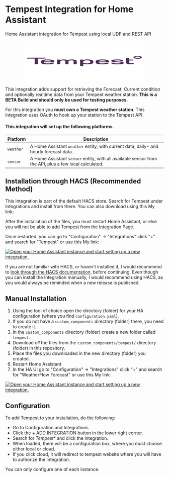 # Tempest Integration for Home Assistant
Home Assistant integration for Tempest using local UDP and REST API

<p align="center">
  <img width="384" height="128" src="https://github.com/julianbow/TempestHomeAssistant/blob/master/images/logo@2x.png?raw=true">
</p>

This integration adds support for retrieving the Forecast, Current condition and optionally realtime data from your Tempest weather station. **This is a BETA Build and should only be used for testing purposes.**

For this integration you **must own a Tempest weather station**. This integration uses OAuth to hook up your station to the Tempest API.

#### This integration will set up the following platforms.

Platform | Description
-- | --
`weather` | A Home Assistant `weather` entity, with current data, daily- and hourly forecast data.
`sensor` | A Home Assistant `sensor` entity, with all available sensor from the API, plus a few local calculated.

## Installation through HACS (Recommended Method)

This Integration is part of the default HACS store. Search for Tempest under Integrations and install from there. You can also download using this My link:

After the installation of the files, you must restart Home Assistant, or else you will not be able to add Tempest from the Integration Page.

Once restarted, you can go to "Configuration" -> "Integrations" click "+" and search for "Tempest" or use this My link:

[![Open your Home Assistant instance and start setting up a new integration.](https://my.home-assistant.io/badges/config_flow_start.svg)](https://my.home-assistant.io/redirect/config_flow_start/?domain=tempest)

If you are not familiar with HACS, or haven't installed it, I would recommend to [look through the HACS documentation](https://hacs.xyz/), before continuing. Even though you can install the Integration manually, I would recommend using HACS, as you would always be reminded when a new release is published.

## Manual Installation

1. Using the tool of choice open the directory (folder) for your HA configuration (where you find `configuration.yaml`).
2. If you do not have a `custom_components` directory (folder) there, you need to create it.
3. In the `custom_components` directory (folder) create a new folder called `tempest`.
4. Download _all_ the files from the `custom_components/tempest/` directory (folder) in this repository.
5. Place the files you downloaded in the new directory (folder) you created.
6. Restart Home Assistant
7. In the HA UI go to "Configuration" -> "Integrations" click "+" and search for "WeatherFlow Forecast" or use this My link:

[![Open your Home Assistant instance and start setting up a new integration.](https://my.home-assistant.io/badges/config_flow_start.svg)](https://my.home-assistant.io/redirect/config_flow_start/?domain=weatherflow_forecast)

## Configuration

To add Tempest to your installation, do the following:

- Go to Configuration and Integrations
- Click the + ADD INTEGRATION button in the lower right corner.
- Search for *Tempest** and click the integration.
- When loaded, there will be a configuration box, where you must choose either local or cloud.
- If you click cloud, it will redirect to tempest website where you will have to authorize the integration.

You can only configure one of each instance.